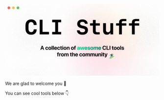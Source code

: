 <div align="center">

![Banner](assets/banner.png)
</div>

We are glad to welcome you 👋

You can see cool tools below 👇
